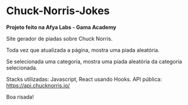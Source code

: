 # Chuck-Norris-Jokes

**Projeto feito na Afya Labs - Gama Academy**

Site gerador de piadas sobre Chuck Norris. 

Toda vez que atualizada a página, mostra uma piada aleatória.

Se selecionada uma categoria, mostra uma piada aleatória da categoria selecionada.

Stacks utilizadas: Javascript, React usando Hooks.
API pública: https://api.chucknorris.io/

Boa risada!


